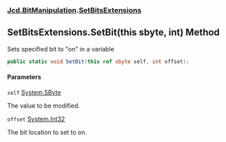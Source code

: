 ### [Jcd.BitManipulation](Jcd.BitManipulation.md 'Jcd.BitManipulation').[SetBitsExtensions](Jcd.BitManipulation.SetBitsExtensions.md 'Jcd.BitManipulation.SetBitsExtensions')

## SetBitsExtensions.SetBit(this sbyte, int) Method

Sets specified bit to "on" in a variable

```csharp
public static void SetBit(this ref sbyte self, int offset);
```
#### Parameters

<a name='Jcd.BitManipulation.SetBitsExtensions.SetBit(thissbyte,int).self'></a>

`self` [System.SByte](https://docs.microsoft.com/en-us/dotnet/api/System.SByte 'System.SByte')

The value to be modified.

<a name='Jcd.BitManipulation.SetBitsExtensions.SetBit(thissbyte,int).offset'></a>

`offset` [System.Int32](https://docs.microsoft.com/en-us/dotnet/api/System.Int32 'System.Int32')

The bit location to set to on.